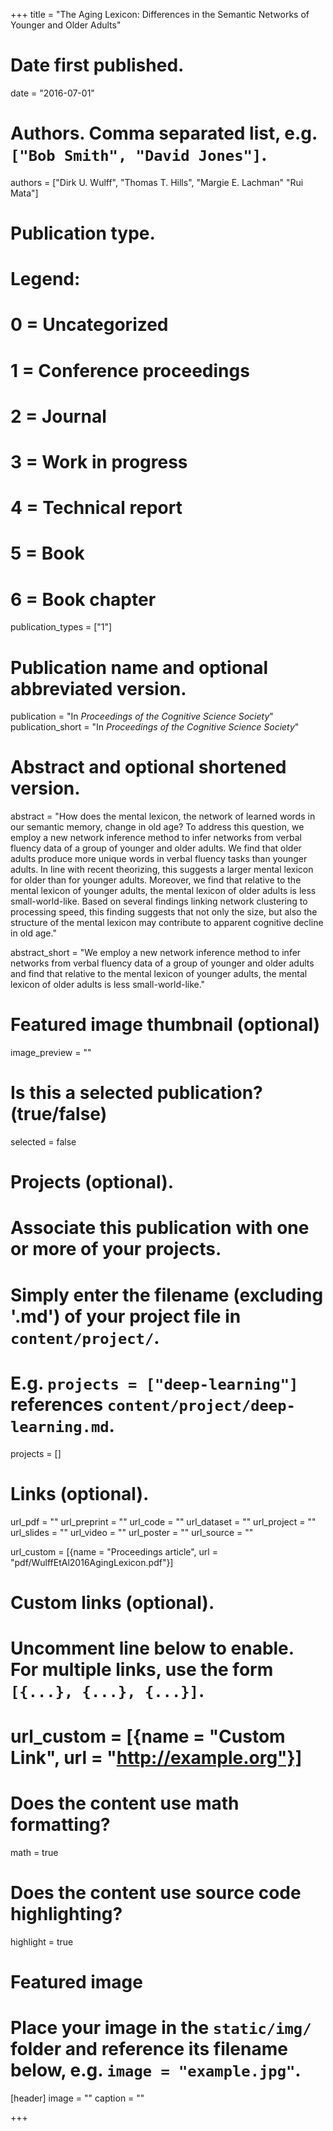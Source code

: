 +++
title = "The Aging Lexicon: Differences in the Semantic Networks of Younger and Older Adults"

# Date first published.
date = "2016-07-01"

# Authors. Comma separated list, e.g. `["Bob Smith", "David Jones"]`.
authors = ["Dirk U. Wulff", "Thomas T. Hills", "Margie E. Lachman" "Rui Mata"]

# Publication type.
# Legend:
# 0 = Uncategorized
# 1 = Conference proceedings
# 2 = Journal
# 3 = Work in progress
# 4 = Technical report
# 5 = Book
# 6 = Book chapter
publication_types = ["1"]

# Publication name and optional abbreviated version.
publication = "In *Proceedings of the Cognitive Science Society*"
publication_short = "In *Proceedings of the Cognitive Science Society*"

# Abstract and optional shortened version.
abstract = "How does the mental lexicon, the network of learned words in our semantic memory, change in old age? To address this question, we employ a new network inference method to infer networks from verbal fluency data of a group of younger and older adults. We find that older adults produce more unique words in verbal fluency tasks than younger adults. In line with recent theorizing, this suggests a larger mental lexicon for older than for younger adults. Moreover, we find that relative to the mental lexicon of younger adults, the mental lexicon of older adults is less small-world-like. Based on several findings linking network clustering to processing speed, this finding suggests that not only the size, but also the structure of the mental lexicon may contribute to apparent cognitive decline in old age."

abstract_short = "We employ a new network inference method to infer networks from verbal fluency data of a group of younger and older adults and find that relative to the mental lexicon of younger adults, the mental lexicon of older adults is less small-world-like."


# Featured image thumbnail (optional)
image_preview = ""

# Is this a selected publication? (true/false)
selected = false

# Projects (optional).
#   Associate this publication with one or more of your projects.
#   Simply enter the filename (excluding '.md') of your project file in `content/project/`.
#   E.g. `projects = ["deep-learning"]` references `content/project/deep-learning.md`.
projects = []

# Links (optional).
url_pdf = ""
url_preprint = ""
url_code = ""
url_dataset = ""
url_project = ""
url_slides = ""
url_video = ""
url_poster = ""
url_source = ""

url_custom = [{name = "Proceedings article", url = "pdf/WulffEtAl2016AgingLexicon.pdf"}]

# Custom links (optional).
#   Uncomment line below to enable. For multiple links, use the form `[{...}, {...}, {...}]`.
# url_custom = [{name = "Custom Link", url = "http://example.org"}]

# Does the content use math formatting?
math = true

# Does the content use source code highlighting?
highlight = true

# Featured image
# Place your image in the `static/img/` folder and reference its filename below, e.g. `image = "example.jpg"`.
[header]
image = ""
caption = ""

+++
